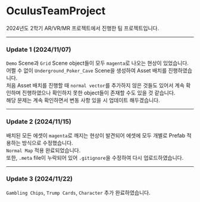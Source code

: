 # OculusTeamProject
2024년도 2학기 AR/VR/MR 프로젝트에서 진행한 팀 프로젝트입니다.
____
### Update 1 (2024/11/07)

`Demo` Scene과 `Grid` Scene object들이 모두 `magenta`로 나오는 현상이 있었습니다.<br>
어쩔 수 없이 `Underground_Poker_Cave` Scene을 생성하여 Asset 배치를 진행하였습니다.<br>
처음 Asset 배치를 진행할 때 `normal vector`를 추가하지 않은 것들도 있어서 계속 확인하며 진행하였으나 확인하지 못한 object들이 존재할 수도 있을 것 같습니다.<br>
해당 문제는 계속 확인하면서 변동 사항 있을 시 업데이트 해두겠습니다.<br>
____

### Update 2 (2024/11/15)

배치된 모든 에셋이 `magenta`로 깨지는 현상이 발견되어 에셋에 모두 개별로 Prefab 적용하는 방식으로 수정했습니다.<br>
`Normal Map` 적용 완료되었습니다.<br>
또한, `.meta` file이 누락되어 있어 `.gitignore`을 수정하여 다시 업로드하였습니다.<br>
____

### Update 3 (2024/11/22)

`Gambling Chips`, `Trump Cards`, `Character` 추가 완료하였습니다.<br>
